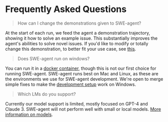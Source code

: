 # Frequently Asked Questions

> How can I change the demonstrations given to SWE-agent?

At the start of each run, we feed the agent a demonstration trajectory, showing it how to solve an example issue.
This substantially improves the agent's abilities to solve novel issues.
If you'd like to modify or totally change this demonstration, to better fit your use case, see [this](config/demonstrations.md).

> Does SWE-agent run on windows?

You can run it in a [docker container](installation/docker.md), though this is not our first
choice for running SWE-agent. SWE-agent runs best on Mac and Linux, as these are the environments we use for SWE-agent development.
We're open to merge simple fixes to make the [development setup](installation/source.md) work on Windows.

> Which LMs do you support?

Currently our model support is limited, mostly focused on GPT-4 and Claude 3. SWE-agent will not perform well with small or local models.
[More information on models](usage/usage_faq.md).

